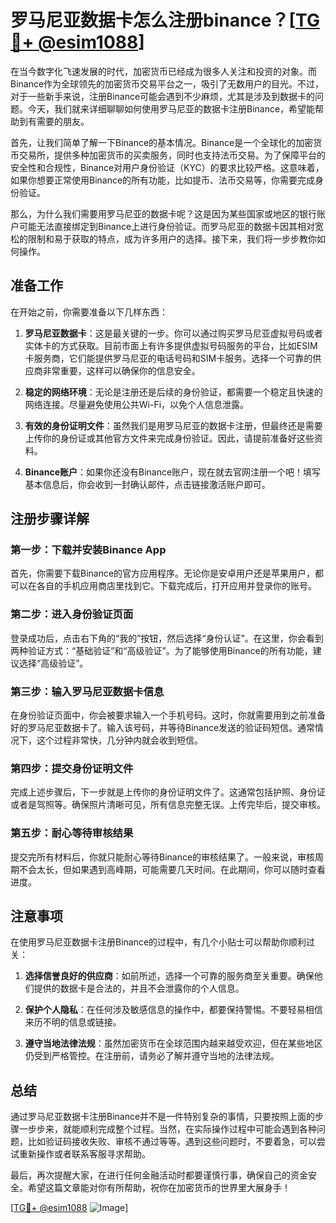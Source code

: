 # 罗马尼亚数据卡怎么注册binance？[[TG💪+ @esim1088](https://t.me/s/esim1088)]

在当今数字化飞速发展的时代，加密货币已经成为很多人关注和投资的对象。而Binance作为全球领先的加密货币交易平台之一，吸引了无数用户的目光。不过，对于一些新手来说，注册Binance可能会遇到不少麻烦，尤其是涉及到数据卡的问题。今天，我们就来详细聊聊如何使用罗马尼亚的数据卡注册Binance，希望能帮助到有需要的朋友。

首先，让我们简单了解一下Binance的基本情况。Binance是一个全球化的加密货币交易所，提供多种加密货币的买卖服务，同时也支持法币交易。为了保障平台的安全性和合规性，Binance对用户身份验证（KYC）的要求比较严格。这意味着，如果你想要正常使用Binance的所有功能，比如提币、法币交易等，你需要完成身份验证。

那么，为什么我们需要用罗马尼亚的数据卡呢？这是因为某些国家或地区的银行账户可能无法直接绑定到Binance上进行身份验证。而罗马尼亚的数据卡因其相对宽松的限制和易于获取的特点，成为许多用户的选择。接下来，我们将一步步教你如何操作。

## 准备工作

在开始之前，你需要准备以下几样东西：

1. **罗马尼亚数据卡**：这是最关键的一步。你可以通过购买罗马尼亚虚拟号码或者实体卡的方式获取。目前市面上有许多提供虚拟号码服务的平台，比如ESIM卡服务商，它们能提供罗马尼亚的电话号码和SIM卡服务。选择一个可靠的供应商非常重要，这样可以确保你的信息安全。
   
2. **稳定的网络环境**：无论是注册还是后续的身份验证，都需要一个稳定且快速的网络连接。尽量避免使用公共Wi-Fi，以免个人信息泄露。

3. **有效的身份证明文件**：虽然我们是用罗马尼亚的数据卡注册，但最终还是需要上传你的身份证或其他官方文件来完成身份验证。因此，请提前准备好这些资料。

4. **Binance账户**：如果你还没有Binance账户，现在就去官网注册一个吧！填写基本信息后，你会收到一封确认邮件，点击链接激活账户即可。

## 注册步骤详解

### 第一步：下载并安装Binance App

首先，你需要下载Binance的官方应用程序。无论你是安卓用户还是苹果用户，都可以在各自的手机应用商店里找到它。下载完成后，打开应用并登录你的账号。

### 第二步：进入身份验证页面

登录成功后，点击右下角的“我的”按钮，然后选择“身份认证”。在这里，你会看到两种验证方式：“基础验证”和“高级验证”。为了能够使用Binance的所有功能，建议选择“高级验证”。

### 第三步：输入罗马尼亚数据卡信息

在身份验证页面中，你会被要求输入一个手机号码。这时，你就需要用到之前准备好的罗马尼亚数据卡了。输入该号码，并等待Binance发送的验证码短信。通常情况下，这个过程非常快，几分钟内就会收到短信。

### 第四步：提交身份证明文件

完成上述步骤后，下一步就是上传你的身份证明文件了。这通常包括护照、身份证或者是驾照等。确保照片清晰可见，所有信息完整无误。上传完毕后，提交审核。

### 第五步：耐心等待审核结果

提交完所有材料后，你就只能耐心等待Binance的审核结果了。一般来说，审核周期不会太长，但如果遇到高峰期，可能需要几天时间。在此期间，你可以随时查看进度。

## 注意事项

在使用罗马尼亚数据卡注册Binance的过程中，有几个小贴士可以帮助你顺利过关：

1. **选择信誉良好的供应商**：如前所述，选择一个可靠的服务商至关重要。确保他们提供的数据卡是合法的，并且不会泄露你的个人信息。

2. **保护个人隐私**：在任何涉及敏感信息的操作中，都要保持警惕。不要轻易相信来历不明的信息或链接。

3. **遵守当地法律法规**：虽然加密货币在全球范围内越来越受欢迎，但在某些地区仍受到严格管控。在注册前，请务必了解并遵守当地的法律法规。

## 总结

通过罗马尼亚数据卡注册Binance并不是一件特别复杂的事情，只要按照上面的步骤一步步来，就能顺利完成整个过程。当然，在实际操作过程中可能会遇到各种问题，比如验证码接收失败、审核不通过等等。遇到这些问题时，不要着急，可以尝试重新操作或者联系客服寻求帮助。

最后，再次提醒大家，在进行任何金融活动时都要谨慎行事，确保自己的资金安全。希望这篇文章能对你有所帮助，祝你在加密货币的世界里大展身手！

[[TG💪+ @esim1088](https://t.me/s/esim1088) ![Image](https://i.postimg.cc/4NQfJmqS/Snipaste-2025-05-13-00-14-12.png)]